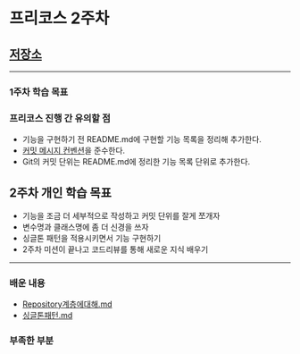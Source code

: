 # 프리코스 2주차


## [저장소](https://github.com/SeongUk52/java-racingcar-7)


---
### 1주차 학습 목표



### 프리코스 진행 간 유의할 점
- 기능을 구현하기 전 README.md에 구현할 기능 목록을 정리해 추가한다.
- [커밋 메시지 컨벤션](https://gist.github.com/stephenparish/9941e89d80e2bc58a153)을 준수한다.
- Git의 커밋 단위는 README.md에 정리한 기능 목록 단위로 추가한다.


## 2주차 개인 학습 목표
- 기능을 조금 더 세부적으로 작성하고 커밋 단위를 잘게 쪼개자
- 변수명과 클래스명에 좀 더 신경을 쓰자
- 싱글톤 패턴을 적용시키면서 기능 구현하기
- 2주차 미션이 끝나고 코드리뷰를 통해 새로운 지식 배우기

---


### 배운 내용

- [Repository계층에대해.md](Repository%EA%B3%84%EC%B8%B5%EC%97%90%EB%8C%80%ED%95%B4.md)
- [싱글톤패턴.md](%EC%8B%B1%EA%B8%80%ED%86%A4%ED%8C%A8%ED%84%B4.md)

### 부족한 부분



